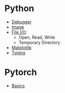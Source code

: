 # Python 

- [Debugger](./tutorials/debugger_tips.md)
- [Image](./tutorials/image.md)
- [File I/O](./tutorials/file_io.md): 
  - Open, Read, Write
  - Temporary Directory
- [Matplotlib](./tutorials/matplotlib.md)
- [Typing](./tutorials/typing.md)

# Pytorch
- [Basics](./tutorials/torch_basics.md)
